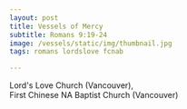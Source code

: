 ```yaml
---
layout: post
title: Vessels of Mercy
subtitle: Romans 9:19-24
image: /vessels/static/img/thumbnail.jpg
tags: romans lordslove fcnab

---
```


Lord's Love Church (Vancouver), <br/>
First Chinese NA Baptist Church (Vancouver)

